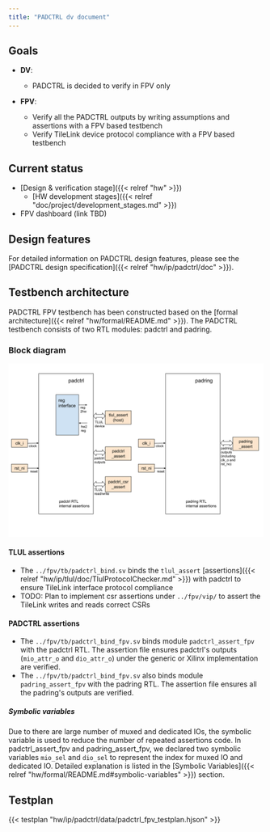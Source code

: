 ```yaml
---
title: "PADCTRL dv document"
---
```


## Goals
* **DV**:
  * PADCTRL is decided to verify in FPV only

* **FPV**:
  * Verify all the PADCTRL outputs by writing assumptions and assertions with a FPV based testbench
  * Verify TileLink device protocol compliance with a FPV based testbench

## Current status
* [Design & verification stage]({{< relref "hw" >}})
  * [HW development stages]({{< relref "doc/project/development_stages.md" >}})
* FPV dashboard (link TBD)

## Design features
For detailed information on PADCTRL design features, please see the
[PADCTRL design specification]({{< relref "hw/ip/padctrl/doc" >}}).

## Testbench architecture
PADCTRL FPV testbench has been constructed based on the [formal architecture]({{< relref "hw/formal/README.md" >}}).
The PADCTRL testbench consists of two RTL modules: padctrl and padring.

### Block diagram
![Block diagram](fpv.svg)

#### TLUL assertions
* The `../fpv/tb/padctrl_bind.sv` binds the `tlul_assert` [assertions]({{< relref "hw/ip/tlul/doc/TlulProtocolChecker.md" >}}) with padctrl to ensure TileLink interface protocol compliance
* TODO: Plan to implement csr assertions under `../fpv/vip/` to assert the TileLink writes and reads correct CSRs

#### PADCTRL assertions
* The `../fpv/tb/padctrl_bind_fpv.sv` binds module `padctrl_assert_fpv` with the padctrl RTL.
The assertion file ensures padctrl's outputs (`mio_attr_o` and `dio_attr_o`) under the generic or Xilinx implementation are verified.
* The `../fpv/tb/padctrl_bind_fpv.sv` also binds module `padring_assert_fpv` with the padring RTL.
The assertion file ensures all the padring's outputs are verified.

##### Symbolic variables
Due to there are large number of muxed and dedicated IOs, the symbolic variable is used to reduce the number of repeated assertions code.
In padctrl_assert_fpv and padring_assert_fpv, we declared two symbolic variables `mio_sel` and `dio_sel` to represent the index for muxed IO and dedicated IO.
Detailed explanation is listed in the [Symbolic Variables]({{< relref "hw/formal/README.md#symbolic-variables" >}}) section.

## Testplan
{{< testplan "hw/ip/padctrl/data/padctrl_fpv_testplan.hjson" >}}


